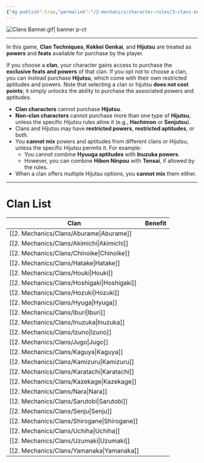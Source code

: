 ```yaml
---
{"dg-publish":true,"permalink":"/2-mechanics/character-rules/3-clans-kekkei-genkai-and-hijutsu/"}
---
```


![Clans Banner.gif| banner p-ct](/img/user/z_Assets/Misc/Banner/Clans%20Banner.gif)

---
In this game, **Clan Techniques**, **Kekkei Genkai**, and **Hijutsu** are treated as **powers** and **feats** available for purchase by the player.

If you choose a **clan**, your character gains access to purchase the **exclusive feats and powers** of that clan. If you opt not to choose a clan, you can instead purchase **Hijutsu**, which come with their own restricted aptitudes and powers. Note that selecting a clan or hijutsu **does not cost points**; it simply unlocks the ability to purchase the associated powers and aptitudes.

- **Clan characters** cannot purchase **Hijutsu**.
- **Non-clan characters** cannot purchase more than one type of **Hijutsu**, unless the specific Hijutsu rules allow it (e.g., **Hachimon** or **Senjutsu**).
- Clans and Hijutsu may have **restricted powers**, **restricted aptitudes**, or both.
- You **cannot mix** powers and aptitudes from different clans or Hijutsu, unless the specific Hijutsu permits it. For example:
    - You cannot combine **Hyuuga aptitudes** with **Inuzuka powers**.
    - However, you can combine **Hibon Ninpou** with **Tensai**, if allowed by the rules.
- When a clan offers multiple Hijutsu options, you **cannot mix** them either.

---

# Clan List

| **Clan**      | **Benefit** |
| ------------- | ----------- |
| [[2. Mechanics/Clans/Aburame\|Aburame]]   |             |
| [[2. Mechanics/Clans/Akimichi\|Akimichi]]  |             |
| [[2. Mechanics/Clans/Chinoike\|Chinoike]]  |             |
| [[2. Mechanics/Clans/Hatake\|Hatake]]    |             |
| [[2. Mechanics/Clans/Houki\|Houki]]     |             |
| [[2. Mechanics/Clans/Hoshigaki\|Hoshigaki]] |             |
| [[2. Mechanics/Clans/Hozuki\|Hozuki]]    |             |
| [[2. Mechanics/Clans/Hyuga\|Hyuga]]     |             |
| [[2. Mechanics/Clans/Iburi\|Iburi]]     |             |
| [[2. Mechanics/Clans/Inuzuka\|Inuzuka]]   |             |
| [[2. Mechanics/Clans/Izuno\|Izuno]]     |             |
| [[2. Mechanics/Clans/Jugo\|Jugo]]      |             |
| [[2. Mechanics/Clans/Kaguya\|Kaguya]]    |             |
| [[2. Mechanics/Clans/Kamizuru\|Kamizuru]]  |             |
| [[2. Mechanics/Clans/Karatachi\|Karatachi]] |             |
| [[2. Mechanics/Clans/Kazekage\|Kazekage]]  |             |
| [[2. Mechanics/Clans/Nara\|Nara]]      |             |
| [[2. Mechanics/Clans/Sarutobi\|Sarutobi]]  |             |
| [[2. Mechanics/Clans/Senju\|Senju]]     |             |
| [[2. Mechanics/Clans/Shirogane\|Shirogane]] |             |
| [[2. Mechanics/Clans/Uchiha\|Uchiha]]    |             |
| [[2. Mechanics/Clans/Uzumaki\|Uzumaki]]   |             |
| [[2. Mechanics/Clans/Yamanaka\|Yamanaka]]  |             |


